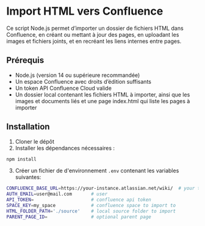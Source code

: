 # Import HTML vers Confluence

Ce script Node.js permet d’importer un dossier de fichiers HTML dans Confluence, en créant ou mettant à jour des pages, en uploadant les images et fichiers joints, et en recréant les liens internes entre pages.

## Prérequis

- Node.js (version 14 ou supérieure recommandée)  
- Un espace Confluence avec droits d’édition suffisants 
- Un token API Confluence Cloud valide  
- Un dossier local contenant les fichiers HTML à importer, ainsi que les images et documents liés et une page index.html qui liste les pages à importer

## Installation

1. Cloner le dépôt
2. Installer les dépendances nécessaires :

```bash
npm install 
```

3. Créer un fichier de d'environnement `.env` contenant les variables suivantes: 

```bash
CONFLUENCE_BASE_URL=https://your-instance.atlassian.net/wiki/  # your target confluence instance url
AUTH_EMAIL=user@mail.com       # user
API_TOKEN=                     # confluence api token
SPACE_KEY=my_space             # confluence space to import to
HTML_FOLDER_PATH='./source'    # local source folder to import
PARENT_PAGE_ID=                # optional parent page
```